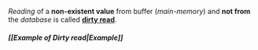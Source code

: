 *Reading* of a **non-existent value** from buffer (*main-memory*) and **not from** the *database* is called **<u>dirty read</u>**.

##### *[[Example of Dirty read|Example]]*